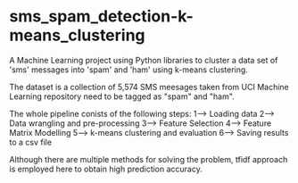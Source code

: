 # sms_spam_detection-k-means_clustering
A Machine Learning project using Python libraries to cluster a data set of 'sms' messages into 'spam' and 'ham' using k-means clustering.

The dataset is a collection of 5,574 SMS meesages taken from UCI Machine Learning repository need to be tagged as "spam" and "ham".

The whole pipeline conists of the following steps:
1--> Loading data
2--> Data wrangling and pre-processing
3--> Feature Selection
4--> Feature Matrix Modelling
5--> k-means clustering and evaluation
6--> Saving results to a csv file

Although there are multiple methods for solving the problem, tfidf approach is employed here to obtain high prediction accuracy.
